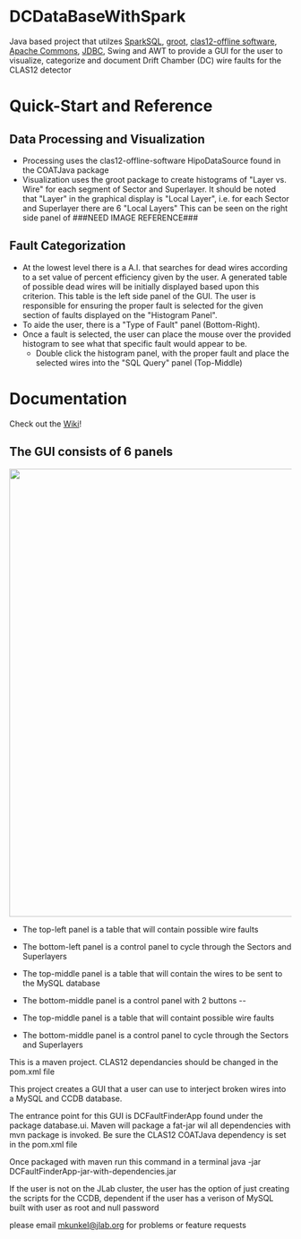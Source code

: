 # DCDataBaseWithSpark
Java based project that utilzes [SparkSQL](https://spark.apache.org/sql/), [groot](https://github.com/gavalian/groot/), [clas12-offline software](https://github.com/JeffersonLab/clas12-offline-software), [Apache Commons](https://commons.apache.org/), [JDBC](https://en.wikipedia.org/wiki/JDBC_driver), Swing and AWT to provide a GUI for the user to visualize, categorize and document Drift Chamber (DC) wire faults for the CLAS12 detector

# Quick-Start and Reference 

## Data Processing and Visualization
- Processing uses the clas12-offline-software HipoDataSource found in the COATJava package
- Visualization uses the groot package to create histograms of "Layer vs. Wire" for each segment of Sector and Superlayer. It should be noted that "Layer" in the graphical display is "Local Layer", i.e. for each Sector and Superlayer there are 6 "Local Layers" This can be seen on the right side panel of ###NEED IMAGE REFERENCE###

## Fault Categorization 
* At the lowest level there is a A.I. that searches for dead wires according to a set value of percent efficiency given by the user. A generated table of possible dead wires will be initially displayed based upon this criterion. This table is the left side panel of the GUI. 
The user is responsible for ensuring the proper fault is selected for the given section of faults displayed on the "Histogram Panel". 
* To aide the user, there is a "Type of Fault" panel (Bottom-Right). 
* Once a fault is selected, the user can place the mouse over the provided histogram to see what that specific fault would appear to be.
  * Double click the histogram panel, with the proper fault and place the selected wires into the "SQL Query" panel (Top-Middle)

# Documentation
Check out the [Wiki](https://github.com/mckunkel/DCFaultFinder/wiki "DCFaultFinder Wiki")!

## The GUI consists of 6 panels
<img src="https://github.com/mckunkel/DCFaultFinder/blob/master/images/InitialStartUpLabeled.png" width="800">


- The top-left panel is a table that will contain possible wire faults
- The bottom-left panel is a control panel to cycle through the Sectors and Superlayers

- The top-middle panel is a table that will contain the wires to be sent to the MySQL database
- The bottom-middle panel is a control panel with 2 buttons
--

- The top-middle panel is a table that will containt possible wire faults
- The bottom-middle panel is a control panel to cycle through the Sectors and Superlayers




This is a maven project.
CLAS12 dependancies should be changed in the pom.xml file

This project creates a GUI that a user can use to interject broken wires into a MySQL and CCDB database.

The entrance point for this GUI is DCFaultFinderApp found under the package database.ui.
Maven will package a fat-jar wil all dependencies with mvn package is invoked. 
Be sure the CLAS12 COATJava dependency is set in the pom.xml file

Once packaged with maven
run this command in a terminal
java -jar DCFaultFinderApp-jar-with-dependencies.jar

If the user is not on the JLab cluster, the user has the option of just creating the scripts for the CCDB, dependent if the
user has a verison of MySQL built with user as root and null password

please email mkunkel@jlab.org for problems or feature requests



